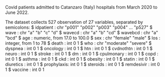 Covid patients admitted to Catanzaro (Italy) hospitals from March 2020 to June 2022.

The dataset collects 527 observation of  27 variables, separated by semicolons:
 $ idpatient  : chr  "p001" "p002" "p003" "p004" ... "p527"
 $ wave       : chr  "a" "b" "c" "d" 
 $ wavecd     : chr  "a" "b" "cd" 
 $ wavebcd    : chr  "a" "bcd"
 $ age        : numeric, from 17.0 to 100.0
 $ sex        : chr  "female" "male"
 $ los        : integer, from 1 to 78
 $ death      : int  0 1 
 $ who        : chr  "moderate" "severe"
 $ dyspnea    : int  0 1 
 $ oncology   : int  0 1 
 $ htn        : int  0 1 
 $ cvdnothtn  : int  0 1 
 $ neuro      : int  0 1 
 $ stroke     : int  0 1 
 $ dm         : int  0 1 
 $ cpulmonary : int  0 1 
 $ copd       : int  0 1 
 $ asthma     : int  0 1 
 $ ckd        : int  0 1 
 $ obesity    : int  0 1 
 $ statin     : int  0 1 
 $ diuretics  : int  0 1 
 $ prophylaxis: int  0 1 
 $ steroids   : int  0 1 
 $ remdesivir : int  0 1 
 $ vaccine    : int  0 1
